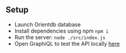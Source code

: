 ## Setup

* Launch Orientdb database
* Install dependencies using npm `npm i`
* Run the server: `node ./src/index.js`
* Open GraphiQL to test the API locally [here](http://localhost:3000/api)